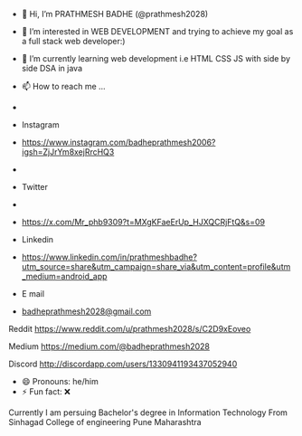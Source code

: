 - 👋 Hi, I’m  PRATHMESH BADHE (@prathmesh2028)
- 👀 I’m interested in WEB DEVELOPMENT and trying to achieve my goal as a full stack web developer:) 
- 🌱 I’m currently learning web development i.e HTML CSS JS with side by side DSA in java
- 📫 How to reach me ...
- 
- Instagram
- https://www.instagram.com/badheprathmesh2006?igsh=ZjJrYm8xejRrcHQ3
- 
- Twitter
- 
- https://x.com/Mr_phb9309?t=MXgKFaeErUp_HJXQCRjFtQ&s=09

- Linkedin

- https://www.linkedin.com/in/prathmeshbadhe?utm_source=share&utm_campaign=share_via&utm_content=profile&utm_medium=android_app


- E mail
- badheprathmesh2028@gmail.com


Reddit 
https://www.reddit.com/u/prathmesh2028/s/C2D9xEoveo


Medium 
https://medium.com/@badheprathmesh2028

Discord 
http://discordapp.com/users/1330941193437052940

- 😄 Pronouns: he/him
- ⚡ Fun fact: ❌ 

Currently I am persuing Bachelor's degree in Information Technology 
From Sinhagad College of engineering Pune Maharashtra 
